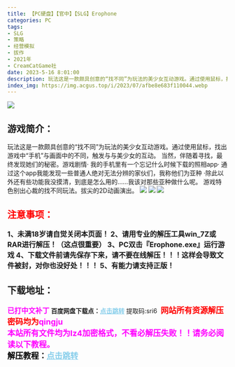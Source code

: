 ```yaml
---
title: 【PC硬盘】【官中】【SLG】Erophone
categories: PC
tags:
- SLG
- 策略
- 经营模拟
- 拔作
- 2021年
- CreamCatGame社
date: 2023-5-16 8:01:00
description: 玩法这是一款颇具创意的“找不同”为玩法的美少女互动游戏。通过使用鼠标，找出游戏中“手机”与画面中的不同，触发与与美少女的互动。当然，伴随着寻找，最终发现她们的秘密。游戏剧情·
index_img: https://img.acgus.top/i/2023/07/afbe8e683f110044.webp
---
```

![](https://img.acgus.top/i/2023/07/afbe8e683f110044.webp)
## 游戏简介：
玩法这是一款颇具创意的“找不同”为玩法的美少女互动游戏。通过使用鼠标，找出游戏中“手机”与画面中的不同，触发与与美少女的互动。
当然，伴随着寻找，最终发现她们的秘密。游戏剧情·
我的手机里有一个忘记什么时候下载的照相app·
通过这个app我能发现一些普通人绝对无法分辨的家伙们，我称他们为亚种
·除此以外还有些功能我没摸清，到底是怎么用的……我该对那些亚种做什么呢。
游戏特色别出心裁的找不同玩法。拔尖的2D动画演出。
![](https://img.acgus.top/i/2023/07/43fe5b751c110050.webp)
![](https://img.acgus.top/i/2023/07/3ad12a7901110046.webp)
![](https://img.acgus.top/i/2023/07/13c3b999c9110048.webp)





## <font color=#FF0000 >注意事项：</font>
<font size=3><b>1、未满18岁请自觉关闭本页面！
2、请用专业的解压工具win_7Z或RAR进行解压！（这点很重要）
3、PC双击『Erophone.exe』运行游戏
4、下载文件前请先保存下来，请不要在线解压！！！这样会导致文件被封，对你也没好处！！！
5、有能力请支持正版！</b></font>

## 下载地址：
<font color=#FF00FF size=3><b>已打中文补丁</b></font>
<b>百度网盘下载点：</b><a href="https://pan.baidu.com/s/1Exfye5be8jqDHmD1VXVTxw?pwd=sri6" style="color: #87CEEB;"><b>点击跳转</b></a> 提取码:sri6
<a style="padding: 0" href="https://post.qingju.org/AD/"><img style="max-width:100%" src="https://img.acgus.top/i/2024/07/478f689b8021d8d499ab43d21acf137a.gif" alt=""></a>
<b><font color=#FF0000 size=4>网站所有资源解压密码均为</b></font><b><font color=#FF00FF size=4>qingju</font><font color=#FF0000 ></font></b><br><b><font color=#FF00FF size=4>本站所有文件均为lz4加密格式，不看必解压失败！！请务必阅读以下教程。</b></font><br><b><font color=#000 size=4>解压教程：</b><a href="https://post.qingju.org/tutorial/000/" style="color: #87CEEB;"><b>点击跳转</b></a>
